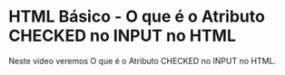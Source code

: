 # HTML Básico - O que é o Atributo CHECKED no INPUT no HTML

Neste vídeo veremos O que é o Atributo CHECKED no INPUT no HTML.